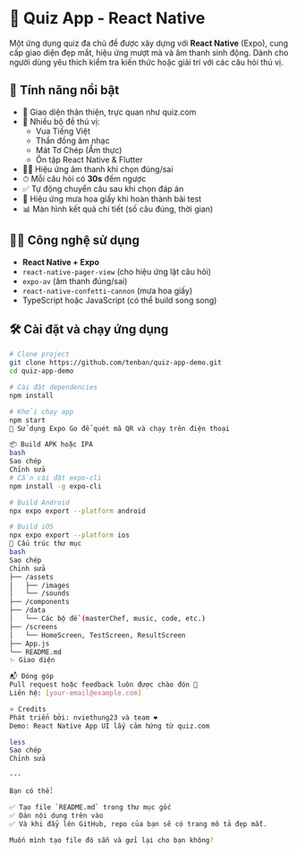# 🧠 Quiz App - React Native

Một ứng dụng quiz đa chủ đề được xây dựng với **React Native** (Expo), cung cấp giao diện đẹp mắt, hiệu ứng mượt mà và âm thanh sinh động. Dành cho người dùng yêu thích kiểm tra kiến thức hoặc giải trí với các câu hỏi thú vị.

## 🚀 Tính năng nổi bật

- 🎨 Giao diện thân thiện, trực quan như quiz.com
- 🧪 Nhiều bộ đề thú vị:
  - Vua Tiếng Việt
  - Thần đồng âm nhạc
  - Mát Tơ Chép (Ẩm thực)
  - Ôn tập React Native & Flutter
- 🧏‍♂️ Hiệu ứng âm thanh khi chọn đúng/sai
- ⏱ Mỗi câu hỏi có **30s** đếm ngược
- ✅ Tự động chuyển câu sau khi chọn đáp án
- 🎉 Hiệu ứng mưa hoa giấy khi hoàn thành bài test
- 📊 Màn hình kết quả chi tiết (số câu đúng, thời gian)

## 🧑‍💻 Công nghệ sử dụng

- **React Native + Expo**
- `react-native-pager-view` (cho hiệu ứng lật câu hỏi)
- `expo-av` (âm thanh đúng/sai)
- `react-native-confetti-cannon` (mưa hoa giấy)
- TypeScript hoặc JavaScript (có thể build song song)

## 🛠 Cài đặt và chạy ứng dụng

```bash
# Clone project
git clone https://github.com/tenban/quiz-app-demo.git
cd quiz-app-demo

# Cài đặt dependencies
npm install

# Khởi chạy app
npm start
📱 Sử dụng Expo Go để quét mã QR và chạy trên điện thoại

📦 Build APK hoặc IPA
bash
Sao chép
Chỉnh sửa
# Cần cài đặt expo-cli
npm install -g expo-cli

# Build Android
npx expo export --platform android

# Build iOS
npx expo export --platform ios
📂 Cấu trúc thư mục
bash
Sao chép
Chỉnh sửa
├── /assets
│   ├── /images
│   └── /sounds
├── /components
├── /data
│   └── Các bộ đề (masterChef, music, code, etc.)
├── /screens
│   └── HomeScreen, TestScreen, ResultScreen
├── App.js
└── README.md
✨ Giao diện

📬 Đóng góp
Pull request hoặc feedback luôn được chào đón 🙌
Liên hệ: [your-email@example.com]

⭐ Credits
Phát triển bởi: nviethung23 và team ❤️
Demo: React Native App UI lấy cảm hứng từ quiz.com

less
Sao chép
Chỉnh sửa

---

Bạn có thể:

✅ Tạo file `README.md` trong thư mục gốc  
✅ Dán nội dung trên vào  
✅ Và khi đẩy lên GitHub, repo của bạn sẽ có trang mô tả đẹp mắt.

Muốn mình tạo file đó sẵn và gửi lại cho bạn không?
